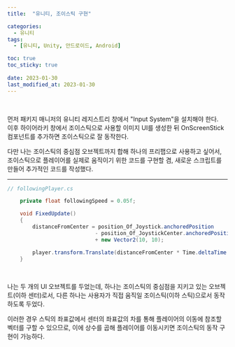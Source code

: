 ```yaml
---
title:  "유니티, 조이스틱 구현"

categories:
  - 유니티
tags:
  - [유니티, Unity, 안드로이드, Android]

toc: true
toc_sticky: true
 
date: 2023-01-30
last_modified_at: 2023-01-30
---
```


<br/>

먼저 패키지 매니저의 유니티 레지스트리 창에서 "Input System"을 설치해야 한다.  
이후 하이어라키 창에서 조이스틱으로 사용할 이미지 UI를 생성한 뒤 OnScreenStick 컴포넌트를 추가하면 조이스틱으로 잘 동작한다.  

다만 나는 조이스틱의 중심점 오브젝트까지 합해 하나의 프리팹으로 사용하고 싶어서, 조이스틱으로 플레이어를 실제로 움직이기 위한 코드를 구현할 겸, 새로운 스크립트를 만들어 추가적인 코드를 작성했다.  

---

```cs
// followingPlayer.cs

    private float followingSpeed = 0.05f;

    void FixedUpdate()
    {
        distanceFromCenter = position_Of_Joystick.anchoredPosition
                            - position_Of_JoystickCenter.anchoredPosition
                            + new Vector2(10, 10);

        player.transform.Translate(distanceFromCenter * Time.deltaTime * followingSpeed);
    }
```

<br/>

나는 두 개의 UI 오브젝트를 두었는데, 하나는 조이스틱의 중심점을 지키고 있는 오브젝트(이하 센터)로서, 다른 하나는 사용자가 직접 움직일 조이스틱(이하 스틱)으로서 동작하도록 두었다.  

이러한 경우 스틱의 좌표값에서 센터의 좌표값의 차를 통해 플레이어의 이동에 참조할 벡터를 구할 수 있으므로, 이에 상수를 곱해 플레이어를 이동시키면 조이스틱의 동작 구현이 가능하다.
